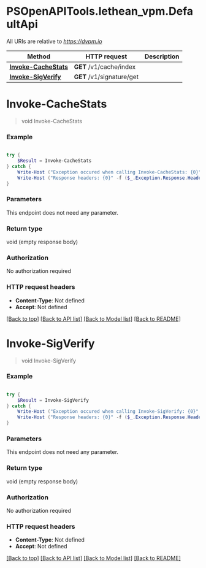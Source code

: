 # PSOpenAPITools.lethean_vpm.DefaultApi

All URIs are relative to *https://dvpm.io*

Method | HTTP request | Description
------------- | ------------- | -------------
[**Invoke-CacheStats**](DefaultApi.md#Invoke-CacheStats) | **GET** /v1/cache/index | 
[**Invoke-SigVerify**](DefaultApi.md#Invoke-SigVerify) | **GET** /v1/signature/get | 


<a name="Invoke-CacheStats"></a>
# **Invoke-CacheStats**
> void Invoke-CacheStats<br>



### Example
```powershell

try {
    $Result = Invoke-CacheStats
} catch {
    Write-Host ("Exception occured when calling Invoke-CacheStats: {0}" -f ($_.ErrorDetails | ConvertFrom-Json))
    Write-Host ("Response headers: {0}" -f ($_.Exception.Response.Headers | ConvertTo-Json))
}
```

### Parameters
This endpoint does not need any parameter.

### Return type

void (empty response body)

### Authorization

No authorization required

### HTTP request headers

 - **Content-Type**: Not defined
 - **Accept**: Not defined

[[Back to top]](#) [[Back to API list]](../README.md#documentation-for-api-endpoints) [[Back to Model list]](../README.md#documentation-for-models) [[Back to README]](../README.md)

<a name="Invoke-SigVerify"></a>
# **Invoke-SigVerify**
> void Invoke-SigVerify<br>



### Example
```powershell

try {
    $Result = Invoke-SigVerify
} catch {
    Write-Host ("Exception occured when calling Invoke-SigVerify: {0}" -f ($_.ErrorDetails | ConvertFrom-Json))
    Write-Host ("Response headers: {0}" -f ($_.Exception.Response.Headers | ConvertTo-Json))
}
```

### Parameters
This endpoint does not need any parameter.

### Return type

void (empty response body)

### Authorization

No authorization required

### HTTP request headers

 - **Content-Type**: Not defined
 - **Accept**: Not defined

[[Back to top]](#) [[Back to API list]](../README.md#documentation-for-api-endpoints) [[Back to Model list]](../README.md#documentation-for-models) [[Back to README]](../README.md)

